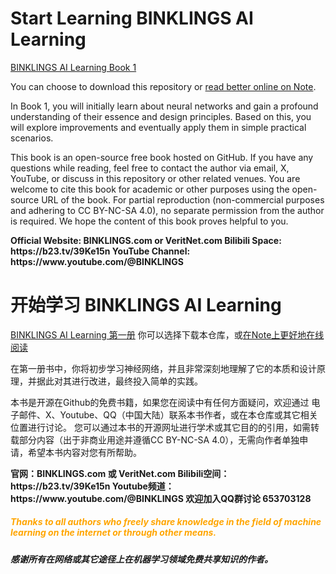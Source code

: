 # Start Learning BINKLINGS AI Learning

[BINKLINGS AI Learning Book 1](./en_BINKLINGS%20AI%20learning%201.md)

You can choose to download this repository or [read better online on Note](https://www.veritnet.com/article?type=Learn&page=Book1).

In Book 1, you will initially learn about neural networks and gain a profound understanding of their essence and design principles. Based on this, you will explore improvements and eventually apply them in simple practical scenarios.

This book is an open-source free book hosted on GitHub. If you have any questions while reading, feel free to contact the author via email, X, YouTube, or discuss in this repository or other related venues. You are welcome to cite this book for academic or other purposes using the open-source URL of the book. For partial reproduction (non-commercial purposes and adhering to CC BY-NC-SA 4.0), no separate permission from the author is required. We hope the content of this book proves helpful to you.

<b>
Official Website: BINKLINGS.com or VeritNet.com
Bilibili Space: https://b23.tv/39Ke15n
YouTube Channel: https://www.youtube.com/@BINKLINGS
</b>

# 开始学习 BINKLINGS AI Learning

[BINKLINGS AI Learning 第一册](./zh_BINKLINGS%20AI%20learning%201.md)
你可以选择下载本仓库，或[在Note上更好地在线阅读](https://www.veritnet.com/article?type=Learn&page=Book1)

在第一册书中，你将初步学习神经网络，并且非常深刻地理解了它的本质和设计原理，并据此对其进行改进，最终投入简单的实践。

本书是开源在Github的免费书籍，如果您在阅读中有任何方面疑问，欢迎通过 电子邮件、X、Youtube、QQ（中国大陆）联系本书作者，或在本仓库或其它相关位置进行讨论。 您可以通过本书的开源网址进行学术或其它目的的引用，如需转载部分内容（出于非商业用途并遵循CC BY-NC-SA 4.0），无需向作者单独申请，希望本书内容对您有所帮助。

<b>
官网：BINKLINGS.com 或 VeritNet.com
Bilibili空间：https://b23.tv/39Ke15n
Youtube频道：https://www.youtube.com/@BINKLINGS
欢迎加入QQ群讨论 653703128
</b>

<h5 style="color: orange">Thanks to all authors who freely share knowledge in the field of machine learning on the internet or through other means.</h5>
<h5 sytle="color: orange">感谢所有在网络或其它途径上在机器学习领域免费共享知识的作者。</h5>
